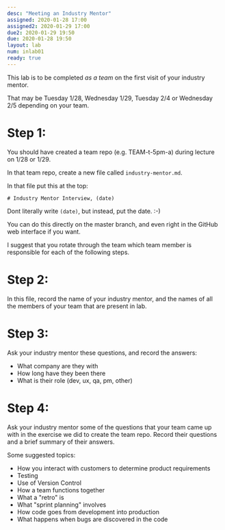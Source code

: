 ```yaml
---
desc: "Meeting an Industry Mentor"
assigned: 2020-01-28 17:00
assigned2: 2020-01-29 17:00
due2: 2020-01-29 19:50
due: 2020-01-28 19:50
layout: lab
num: inlab01
ready: true
---
```


This lab is to be completed *as a team* on the first visit of your industry mentor.

That may be Tuesday 1/28, Wednesday 1/29, Tuesday 2/4 or Wednesday 2/5 depending on your team.

# Step 1:

You should have created a team repo (e.g. TEAM-t-5pm-a) during lecture on 1/28 or 1/29.

In that team repo, create a new file called `industry-mentor.md`.

In that file put this at the top:

```
# Industry Mentor Interview, (date)
```

Dont literally write `(date)`, but instead, put the date. :-)

You can do this directly on the master branch, and even right in the GitHub web interface if you want.

I suggest that you rotate through the team which team member is responsible for each
of the following steps.

# Step 2: 

In this file, record the name of your industry mentor, and the names of all the members
of your team that are present in lab.

# Step 3: 

Ask your industry mentor these questions, and record the answers:
* What company are they with
* How long have they been there
* What is their role (dev, ux, qa, pm, other)

# Step 4: 

Ask your industry mentor some of the questions that your team came up with 
in the exercise we did to create the team repo.   Record their questions and
a brief summary of their answers.

Some suggested topics:
* How you interact with customers to determine product requirements
* Testing
* Use of Version Control
* How a team functions together
* What a "retro" is
* What "sprint planning" involves
* How code goes from development into production
* What happens when bugs are discovered in the code

